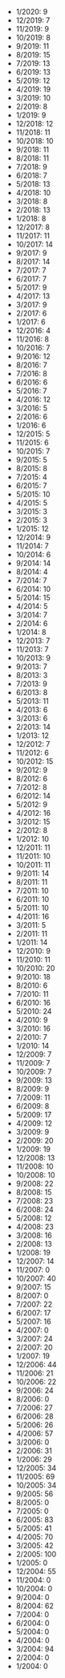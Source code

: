 *  1/2020: 9
*  12/2019: 7
*  11/2019: 9
*  10/2019: 8
*  9/2019: 11
*  8/2019: 15
*  7/2019: 13
*  6/2019: 13
*  5/2019: 12
*  4/2019: 19
*  3/2019: 10
*  2/2019: 8
*  1/2019: 9
*  12/2018: 12
*  11/2018: 11
*  10/2018: 10
*  9/2018: 11
*  8/2018: 11
*  7/2018: 9
*  6/2018: 7
*  5/2018: 13
*  4/2018: 10
*  3/2018: 8
*  2/2018: 13
*  1/2018: 8
*  12/2017: 8
*  11/2017: 11
*  10/2017: 14
*  9/2017: 9
*  8/2017: 14
*  7/2017: 7
*  6/2017: 7
*  5/2017: 9
*  4/2017: 13
*  3/2017: 9
*  2/2017: 6
*  1/2017: 6
*  12/2016: 4
*  11/2016: 8
*  10/2016: 7
*  9/2016: 12
*  8/2016: 7
*  7/2016: 8
*  6/2016: 6
*  5/2016: 7
*  4/2016: 12
*  3/2016: 5
*  2/2016: 6
*  1/2016: 6
*  12/2015: 5
*  11/2015: 6
*  10/2015: 7
*  9/2015: 5
*  8/2015: 8
*  7/2015: 4
*  6/2015: 7
*  5/2015: 10
*  4/2015: 5
*  3/2015: 3
*  2/2015: 3
*  1/2015: 12
*  12/2014: 9
*  11/2014: 7
*  10/2014: 6
*  9/2014: 14
*  8/2014: 4
*  7/2014: 7
*  6/2014: 10
*  5/2014: 15
*  4/2014: 5
*  3/2014: 7
*  2/2014: 6
*  1/2014: 8
*  12/2013: 7
*  11/2013: 7
*  10/2013: 9
*  9/2013: 7
*  8/2013: 3
*  7/2013: 9
*  6/2013: 8
*  5/2013: 11
*  4/2013: 6
*  3/2013: 6
*  2/2013: 14
*  1/2013: 12
*  12/2012: 7
*  11/2012: 6
*  10/2012: 15
*  9/2012: 9
*  8/2012: 6
*  7/2012: 8
*  6/2012: 14
*  5/2012: 9
*  4/2012: 16
*  3/2012: 15
*  2/2012: 8
*  1/2012: 10
*  12/2011: 11
*  11/2011: 10
*  10/2011: 11
*  9/2011: 14
*  8/2011: 11
*  7/2011: 10
*  6/2011: 10
*  5/2011: 10
*  4/2011: 16
*  3/2011: 5
*  2/2011: 11
*  1/2011: 14
*  12/2010: 9
*  11/2010: 11
*  10/2010: 20
*  9/2010: 18
*  8/2010: 6
*  7/2010: 11
*  6/2010: 16
*  5/2010: 24
*  4/2010: 9
*  3/2010: 16
*  2/2010: 7
*  1/2010: 14
*  12/2009: 7
*  11/2009: 7
*  10/2009: 7
*  9/2009: 13
*  8/2009: 9
*  7/2009: 11
*  6/2009: 8
*  5/2009: 17
*  4/2009: 12
*  3/2009: 9
*  2/2009: 20
*  1/2009: 19
*  12/2008: 13
*  11/2008: 10
*  10/2008: 10
*  9/2008: 22
*  8/2008: 15
*  7/2008: 23
*  6/2008: 24
*  5/2008: 12
*  4/2008: 23
*  3/2008: 16
*  2/2008: 13
*  1/2008: 19
*  12/2007: 14
*  11/2007: 0
*  10/2007: 40
*  9/2007: 15
*  8/2007: 0
*  7/2007: 22
*  6/2007: 17
*  5/2007: 16
*  4/2007: 0
*  3/2007: 24
*  2/2007: 20
*  1/2007: 19
*  12/2006: 44
*  11/2006: 21
*  10/2006: 22
*  9/2006: 24
*  8/2006: 0
*  7/2006: 27
*  6/2006: 28
*  5/2006: 26
*  4/2006: 57
*  3/2006: 0
*  2/2006: 31
*  1/2006: 29
*  12/2005: 34
*  11/2005: 69
*  10/2005: 34
*  9/2005: 56
*  8/2005: 0
*  7/2005: 0
*  6/2005: 83
*  5/2005: 41
*  4/2005: 70
*  3/2005: 42
*  2/2005: 100
*  1/2005: 0
*  12/2004: 55
*  11/2004: 0
*  10/2004: 0
*  9/2004: 0
*  8/2004: 62
*  7/2004: 0
*  6/2004: 0
*  5/2004: 0
*  4/2004: 0
*  3/2004: 94
*  2/2004: 0
*  1/2004: 0